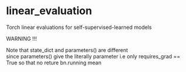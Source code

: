 # linear_evaluation
Torch linear evaluations for self-supervised-learned models
  


WARNING !!!

Note that state_dict and parameters() are different  
since parameters() give the literally parameter i.e only requires_grad == True so that no reture bn.running mean